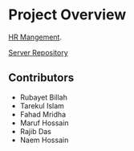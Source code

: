 # Project Overview

[HR Mangement](https://hr-management-client-2a430.web.app/).

[Server Repository](https://github.com/Rubayet-billah/hr-management-server)

## Contributors

- Rubayet Billah
- Tarekul Islam
- Fahad Mridha
- Maruf Hossain
- Rajib Das
- Naem Hossain
